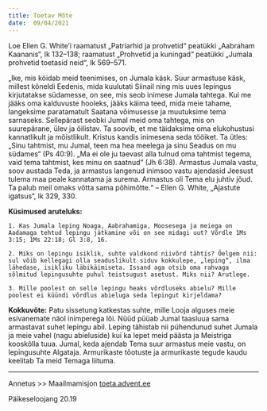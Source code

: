 ```yaml
---
title: Toetav Mõte  
date:  09/04/2021  
---
```


Loe Ellen G. White’i raamatust „Patriarhid ja prohvetid“ peatükki „Aabraham Kaananis“, lk 132–138; raamatust „Prohvetid ja kuningad“ peatükki „Jumala prohvetid toetasid neid“, lk 569–571.

„Ike, mis köidab meid teenimises, on Jumala käsk. Suur armastuse käsk, millest kõneldi Eedenis, mida kuulutati Siinail ning mis uues lepingus kirjutatakse südamesse, on see, mis seob inimese Jumala tahtega. Kui me jääks oma kalduvuste hooleks, jääks käima teed, mida meie tahame, langeksime paratamatult Saatana võimusesse ja muutuksime tema sarnaseks. Sellepärast seobki Jumal meid oma tahtega, mis on suurepärane, ülev ja õilistav. Ta soovib, et me täidaksime oma elukohustusi kannatlikult ja mõistlikult. Kristus kandis inimesena seda tööiket. Ta ütles: „Sinu tahtmist, mu Jumal, teen ma hea meelega ja sinu Seadus on mu südames“ (Ps 40:9). „Ma ei ole ju taevast alla tulnud oma tahtmist tegema, vaid tema tahtmist, kes minu on saatnud“ (Jh 6:38). Armastus Jumala vastu, soov austada Teda, ja armastus langenud inimsoo vastu ajendasid Jeesust tulema maa peale kannatama ja surema. Armastus oli Tema elu juhtiv jõud. Ta palub meil omaks võtta sama põhimõtte.“ – Ellen G. White, „Ajastute igatsus“, lk 329, 330.

**Küsimused aruteluks:**

`1. Kas Jumala leping Noaga, Aabrahamiga, Moosesega ja meiega on Aadamaga tehtud lepingu jätkamine või on see midagi uut? Võrdle 1Ms 3:15; 1Ms 22:18; Gl 3:8, 16.`

`2. Miks on lepingu isiklik, suhte valdkond niivõrd tähtis? Öelgem nii: sul võib kellegagi olla seaduslikult siduv kokkulepe, „leping“, ilma lähedase, isikliku läbikäimiseta. Issand aga otsib oma rahvaga sõlmitud lepingusuhte puhul teistsugust asetust. Miks nii? Arutlege.`

`3. Mille poolest on selle lepingu heaks võrdluseks abielu? Mille poolest ei küündi võrdlus abieluga seda lepingut kirjeldama?`

**Kokkuvõte:** Patu sissetung katkestas suhte, mille Looja alguses meie esivanemate näol inimperega lõi. Nüüd püüab Jumal taasluua sama armastavat suhet lepingu abil. Leping tähistab nii pühendunud suhet Jumala ja meie vahel (nagu abieluside) kui ka lepet meid päästa ja Meistriga kooskõlla tuua. Jumal, keda ajendab Tema suur armastus meie vastu, on lepingusuhte Algataja. Armurikaste tõotuste ja armurikaste tegude kaudu keelitab Ta meid Temaga liituma.

---

Annetus >> Maailmamisjon [toeta.advent.ee](https://toeta.advent.ee/)  

Päikeseloojang 20.19

